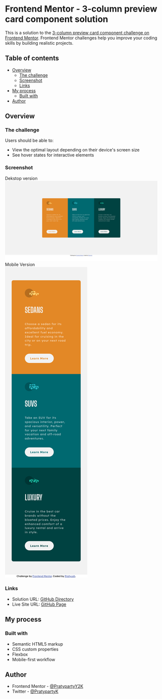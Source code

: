 # Frontend Mentor - 3-column preview card component solution

This is a solution to the [3-column preview card component challenge on Frontend Mentor](https://www.frontendmentor.io/challenges/3column-preview-card-component-pH92eAR2-). Frontend Mentor challenges help you improve your coding skills by building realistic projects. 

## Table of contents

- [Overview](#overview)
  - [The challenge](#the-challenge)
  - [Screenshot](#screenshot)
  - [Links](#links)
- [My process](#my-process)
  - [Built with](#built-with)
- [Author](#author)

## Overview

### The challenge

Users should be able to:

- View the optimal layout depending on their device's screen size
- See hover states for interactive elements

### Screenshot

Dekstop version
![Desktop version](./screenshot-desktop.png)
Mobile Version  
![Mobile version](./screenshot-mobile.png)

### Links

- Solution URL: [GitHub Directory](https://github.com/PratypartyY2K/frontendmentor-challenges/edit/main/3-column-card)
- Live Site URL: [GitHub Page](https://pratypartyy2k.github.io/frontendmentor-challenges/3-column-card/)

## My process

### Built with

- Semantic HTML5 markup
- CSS custom properties
- Flexbox
- Mobile-first workflow
## Author

 - Frontend Mentor - [@PratypartyY2K](https://www.frontendmentor.io/profile/PratypartyY2K)
 - Twitter - [@PratypartyK](https://twitter.com/PratypartyK)
